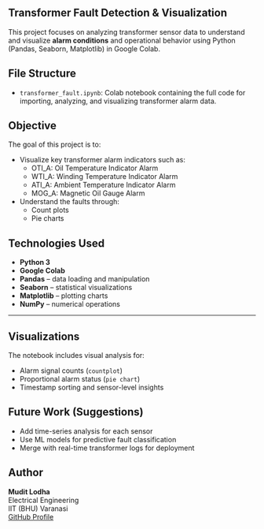 
## Transformer Fault Detection & Visualization

This project focuses on analyzing transformer sensor data to understand and visualize **alarm conditions** and operational behavior using Python (Pandas, Seaborn, Matplotlib) in Google Colab.



## File Structure

- `transformer_fault.ipynb`: Colab notebook containing the full code for importing, analyzing, and visualizing transformer alarm data.

## Objective

The goal of this project is to:
- Visualize key transformer alarm indicators such as:
  - OTI_A: Oil Temperature Indicator Alarm
  - WTI_A: Winding Temperature Indicator Alarm
  - ATI_A: Ambient Temperature Indicator Alarm
  - MOG_A: Magnetic Oil Gauge Alarm
- Understand the faults through:
  - Count plots
  - Pie charts

## Technologies Used

- **Python 3**
- **Google Colab**
- **Pandas** – data loading and manipulation
- **Seaborn** – statistical visualizations
- **Matplotlib** – plotting charts
- **NumPy** – numerical operations

---

##  Visualizations

The notebook includes visual analysis for:
- Alarm signal counts (`countplot`)
- Proportional alarm status (`pie chart`)
- Timestamp sorting and sensor-level insights



##  Future Work (Suggestions)

- Add time-series analysis for each sensor
- Use ML models for predictive fault classification
- Merge with real-time transformer logs for deployment

## Author

**Mudit Lodha**  
Electrical Engineering  
IIT (BHU) Varanasi  
[GitHub Profile](https://github.com/MuditLodha)

